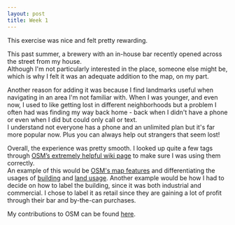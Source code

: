 ```yaml
---
layout: post
title: Week 1
---
```


This exercise was nice and felt pretty rewarding.  

This past summer, a brewery with an in-house bar recently opened across the street from my house.  
Although I'm not particularly interested in the place, someone else might be, which is why I felt it was an adequate addition to the map, on my part.  

Another reason for adding it was because I find landmarks useful when navigating in an area I'm not familiar with. When I was younger, and even now, I used to like getting lost in different neighborhoods but a problem I often had was finding my way back home - back when I didn't have a phone or even when I did but could only call or text.  
I understand not everyone has a phone and an unlimited plan but it's far more popular now. Plus you can always help out strangers that seem lost!  

Overall, the experience was pretty smooth. I looked up quite a few tags through [OSM’s extremely helpful wiki page](https://wiki.openstreetmap.org/wiki/Main_Page) to make sure I was using them correctly.  
An example of this would be [OSM's map features](https://wiki.openstreetmap.org/wiki/Map_Features#Building) and differentiating the usages of [building](https://wiki.openstreetmap.org/wiki/Buildings) and [land usage](https://wiki.openstreetmap.org/wiki/Key:landuse).
Another example would be how I had to decide on how to label the building, since it was both industrial and commercial. I chose to label it as retail since they are gaining a lot of profit through their bar and by-the-can purchases.  

My contributions to OSM can be found [here](https://www.openstreetmap.org/user/DanielMateo/history).